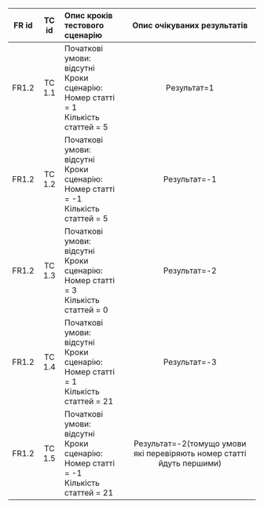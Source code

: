 |FR id|TC id|Опис кроків тестового сценарію|Опис очікуваних результатів|
|:-----:|:-----:|:-----|:-----:|
|FR1.2|TC 1.1|Початкові умови: відсутні<br> Кроки сценарію:<br> Номер статті = 1<br> Кількість статтей = 5 |Результат=1|
|FR1.2|TC 1.2|Початкові умови: відсутні<br> Кроки сценарію:<br> Номер статті = -1<br> Кількість статтей = 5 |Результат=-1|
|FR1.2|TC 1.3|Початкові умови: відсутні<br> Кроки сценарію:<br> Номер статті = 3<br> Кількість статтей = 0 |Результат=-2|
|FR1.2|TC 1.4|Початкові умови: відсутні<br> Кроки сценарію:<br> Номер статті = 1<br> Кількість статтей = 21 |Результат=-3|
|FR1.2|TC 1.5|Початкові умови: відсутні<br> Кроки сценарію:<br> Номер статті = -1 <br> Кількість статтей = 21 |Результат=-2(томущо умови які перевіряють номер статті йдуть першими)|
